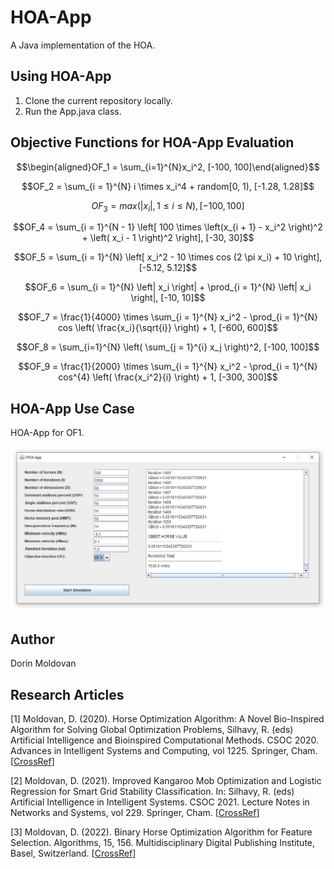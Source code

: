 # HOA-App

A Java implementation of the HOA.

## Using HOA-App

1. Clone the current repository locally.
2. Run the App.java class.

## Objective Functions for HOA-App Evaluation

$$\begin{aligned}OF_1 = \sum_{i=1}^{N}x_i^2, [-100, 100]\end{aligned}$$

$$OF_2 = \sum_{i = 1}^{N} i \times x_i^4 + random[0, 1), [-1.28, 1.28]$$

$$OF_3 = max(\left| x_i\right|, 1 \le i \le N), [-100, 100]$$

$$OF_4 = \sum_{i = 1}^{N - 1} \left[ 100 \times \left(x_{i + 1} - x_i^2 \right)^2 + \left( x_i - 1 \right)^2 \right], [-30, 30]$$

$$OF_5 = \sum_{i = 1}^{N} \left[ x_i^2 - 10 \times cos (2 \pi x_i) + 10 \right], [-5.12, 5.12]$$

$$OF_6 = \sum_{i = 1}^{N} \left| x_i \right| + \prod_{i = 1}^{N} \left| x_i \right|, [-10, 10]$$

$$OF_7 = \frac{1}{4000} \times \sum_{i = 1}^{N} x_i^2 - \prod_{i = 1}^{N} cos \left( \frac{x_i}{\sqrt{i}} \right) + 1, [-600, 600]$$

$$OF_8 = \sum_{i=1}^{N} \left( \sum_{j = 1}^{i} x_j \right)^2, [-100, 100]$$

$$OF_9 = \frac{1}{2000} \times \sum_{i = 1}^{N} x_i^2 - \prod_{i = 1}^{N} cos^{4} \left( \frac{x_i^2}{i} \right) + 1, [-300, 300]$$

## HOA-App Use Case

HOA-App for OF1.

![HOA-App Snapshot](hoa_app_snapshot.PNG?raw=true "Title")

## Author

Dorin Moldovan

## Research Articles

[1] Moldovan, D. (2020). Horse Optimization Algorithm: A Novel Bio-Inspired Algorithm for Solving Global Optimization Problems, Silhavy, R. (eds) Artificial Intelligence and Bioinspired Computational Methods. CSOC 2020. Advances in Intelligent Systems and Computing, vol 1225. Springer, Cham. [[CrossRef](https://link.springer.com/chapter/10.1007/978-3-030-51971-1_16)]

[2] Moldovan, D. (2021). Improved Kangaroo Mob Optimization and Logistic Regression for Smart Grid Stability Classification. In: Silhavy, R. (eds) Artificial Intelligence in Intelligent Systems. CSOC 2021. Lecture Notes in Networks and Systems, vol 229. Springer, Cham. [[CrossRef](https://link.springer.com/chapter/10.1007/978-3-030-77445-5_44)]

[3] Moldovan, D. (2022). Binary Horse Optimization Algorithm for Feature Selection. Algorithms, 15, 156. Multidisciplinary Digital Publishing Institute, Basel, Switzerland. [[CrossRef](https://www.mdpi.com/1999-4893/15/5/156)]